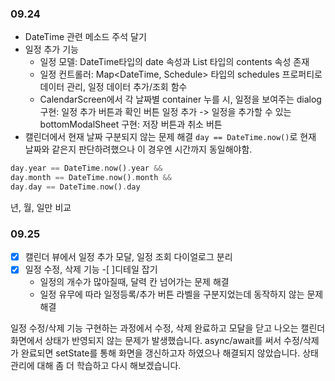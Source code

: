 ### 09.24
- DateTime 관련 메소드 주석 달기
- 일정 추가 기능	
    - 일정 모델: DateTime타입의 date 속성과 List<String> 타입의 contents 속성 존재
    - 일정 컨트롤러: Map<DateTime, Schedule> 타입의 schedules 프로퍼티로 데이터 관리, 일정 데이터 추가/조회 함수
    - CalendarScreen에서 각 날짜별 container 누를 시,
     일정을 보여주는 dialog 구현: 일정 추가 버튼과 확인 버튼
     일정 추가 -> 일정을 추가할 수 있는 bottomModalSheet 구현: 저장 버튼과 취소 버튼
- 캘린더에서 현재 날짜 구분되지 않는 문제 해결
`day == DateTime.now()`로 현재 날짜와 같은지 판단하려했으나 이 경우엔 시간까지 동일해야함.
```dart
day.year == DateTime.now().year &&
day.month == DateTime.now().month &&
day.day == DateTime.now().day
```
년, 월, 일만 비교

### 09.25
-[X] 캘린더 뷰에서 일정 추가 모달, 일정 조회 다이얼로그 분리
-[X] 일정 수정, 삭제 기능
-[ ]디테일 잡기	
    - 일정의 개수가 많아질때, 달력 칸 넘어가는 문제 해결	
    - 일정 유무에 따라 일정등록/추가 버튼 라벨을 구분지었는데 동작하지 않는 문제 해결

일정 수정/삭제 기능 구현하는 과정에서 수정, 삭제 완료하고 모달을 닫고 나오는 캘린더 화면에서 상태가 반영되지 않는 문제가 발생했습니다.
async/await를 써서 수정/삭제가 완료되면 setState를 통해 화면을 갱신하고자 하였으나 해결되지 않았습니다.
상태 관리에 대해 좀 더 학습하고 다시 해보겠습니다.
